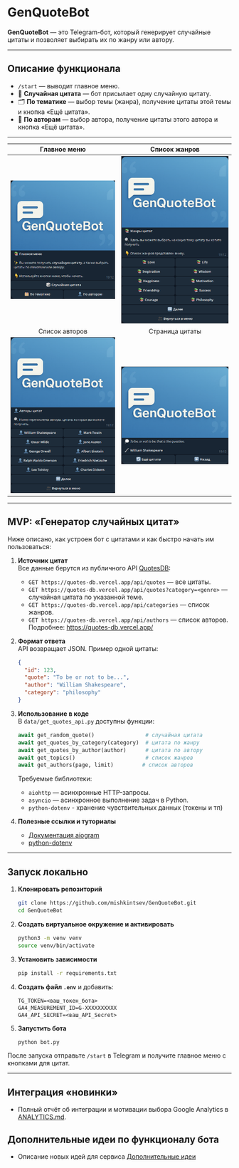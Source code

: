 # GenQuoteBot

**GenQuoteBot** — это Telegram-бот, который генерирует случайные цитаты и позволяет выбирать их по жанру или автору.

---
## Описание функционала

- `/start` — выводит главное меню.
- 🎲 **Случайная цитата** — бот присылает одну случайную цитату.
- 🗂️ **По тематике** — выбор темы (жанра), получение цитаты этой темы и кнопка «Ещё цитата».
- 👤 **По авторам** — выбор автора, получение цитаты этого автора и кнопка «Ещё цитата».

---
|               Главное меню               |              Список жанров              |
|:----------------------------------------:|:---------------------------------------:|
| ![](bot/assets/images/start-screen.png)  | ![](bot/assets/images/genre-screen.png) |
|              Список авторов              |             Страница цитаты             |
| ![](bot/assets/images/author-screen.png) | ![](bot/assets/images/quote-screen.png) |
---
## MVP: «Генератор случайных цитат»

Ниже описано, как устроен бот с цитатами и как быстро начать им пользоваться:

1. **Источник цитат**  
   Все данные берутся из публичного API [QuotesDB](https://quotes-db.vercel.app):
   - `GET https://quotes-db.vercel.app/api/quotes` — все цитаты.
   - `GET https://quotes-db.vercel.app/api/quotes?category=<genre>` — случайная цитата по указанной теме.
   - `GET https://quotes-db.vercel.app/api/categories` — список жанров.
   - `GET https://quotes-db.vercel.app/api/authors` — список авторов.  
   Подробнее: https://quotes-db.vercel.app/

2. **Формат ответа**  
   API возвращает JSON. Пример одной цитаты:
   ```json
   {
     "id": 123,
     "quote": "To be or not to be...",
     "author": "William Shakespeare",
     "category": "philosophy"
   }
   ```

3. **Использование в коде**  
   В `data/get_quotes_api.py` доступны функции:
   ```python
   await get_random_quote()                # случайная цитата
   await get_quotes_by_category(category)  # цитата по жанру
   await get_quotes_by_author(author)      # цитата по автору
   await get_topics()                      # список жанров
   await get_authors(page, limit)         # список авторов
   ```
   Требуемые библиотеки:
   - `aiohttp` — асинхронные HTTP-запросы.
   - `asyncio` — асинхронное выполнение задач в Python.
   - `python-dotenv` - хранение чувствительных данных (токены и тп)


4. **Полезные ссылки и туториалы**  
   - [Документация aiogram](https://docs.aiogram.dev)  
   - [python-dotenv](https://github.com/theskumar/python-dotenv)

---

## Запуск локально

1. **Клонировать репозиторий**
   ```bash
   git clone https://github.com/mishkintsev/GenQuoteBot.git
   cd GenQuoteBot
   ```

2. **Создать виртуальное окружение и активировать**
   ```bash
   python3 -m venv venv
   source venv/bin/activate
   ```

3. **Установить зависимости**
   ```bash
   pip install -r requirements.txt
   ```

4. **Создать файл `.env`** и добавить:
   ```dotenv
   TG_TOKEN=<ваш_токен_бота>
   GA4_MEASUREMENT_ID=G-XXXXXXXXXX
   GA4_API_SECRET=<ваш_API_Secret>
   ```

5. **Запустить бота**
   ```bash
   python bot.py
   ```

После запуска отправьте `/start` в Telegram и получите главное меню с кнопками для цитат.

---

## Интеграция «новинки»

- Полный отчёт об интеграции и мотивации выбора Google Analytics в [ANALYTICS.md](README_ANALYTICS.md).


## Дополнительные идеи по функционалу бота

- Описание новых идей для сервиса [Дополнительные идеи](README_IDEAS.md)
